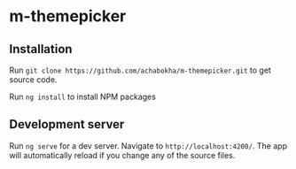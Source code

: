 # m-themepicker

## Installation 

Run `git clone https://github.com/achabokha/m-themepicker.git` to get source code.

Run `ng install` to install NPM packages

## Development server

Run `ng serve` for a dev server. Navigate to `http://localhost:4200/`. The app will automatically reload if you change any of the source files.


